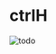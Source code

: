 # ctrlH
![todo](https://user-images.githubusercontent.com/29632526/47339896-42eeaf80-d6ba-11e8-9128-407a0ce34ff1.png)

